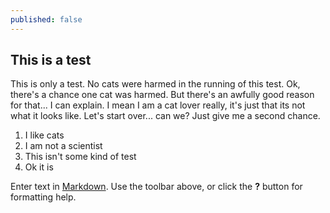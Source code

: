 ```yaml
---
published: false
---
```

## This is a test
This is only a test. No cats were harmed in the running of this test. Ok, there's a chance one cat was harmed. But there's an awfully good reason for that... I can explain. I mean I am a cat lover really, it's just that its not what it looks like. Let's start over... can we? Just give me a second chance.

1. I like cats
2. I am not a scientist
3. This isn't some kind of test
4. Ok it is

Enter text in [Markdown](http://daringfireball.net/projects/markdown/). Use the toolbar above, or click the **?** button for formatting help.
